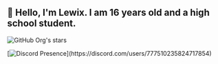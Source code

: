 ## 👋 Hello, I'm Lewix. I am 16 years old and a high school student.

<img alt="GitHub Org's stars" src="https://img.shields.io/github/stars/lewixdev?style=plastic">


[![Discord Presence](https://lanyard-profile-readme.vercel.app/api/458375829227831311?theme=dark&bg=333533&animated=false&hideDiscrim=true&borderRadius=30px&idleMessage=Probably%20doing%20something%20else...)](https://discord.com/users/777510235824717854)
